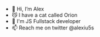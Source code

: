 - 👋 Hi, I’m Alex
- 😼 I have a cat called Orion
- 🌱 I'm JS Fullstack developer 
- 📫 Reach me on twitter @alexiu5s
